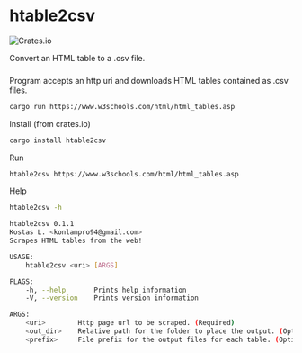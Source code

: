 # htable2csv

![Crates.io](https://img.shields.io/crates/v/htable2csv)

Convert an HTML table to a .csv file.

###
Program accepts an http uri and downloads HTML tables 
contained as .csv files.




```bash
cargo run https://www.w3schools.com/html/html_tables.asp
```

 Install (from crates.io)

```bash
cargo install htable2csv
```

 Run 

```bash
htable2csv https://www.w3schools.com/html/html_tables.asp
```
Help

```bash
htable2csv -h

htable2csv 0.1.1
Kostas L. <konlampro94@gmail.com>
Scrapes HTML tables from the web!

USAGE:
    htable2csv <uri> [ARGS]

FLAGS:
    -h, --help       Prints help information
    -V, --version    Prints version information

ARGS:
    <uri>        Http page url to be scraped. (Required)
    <out_dir>    Relative path for the folder to place the output. (Optional)
    <prefix>     File prefix for the output files for each table. (Optional)

```

